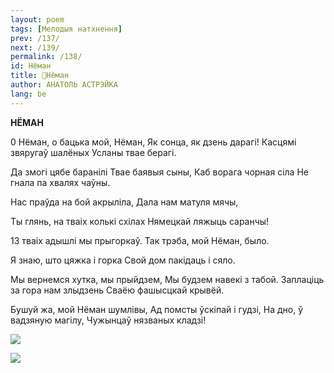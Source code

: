 ```yaml
---
layout: poem
tags: [Мелодыя натхнення]
prev: /137/
next: /139/
permalink: /138/
id: Нёман
title: 🚧Нёман
author: АНАТОЛЬ АСТРЭЙКА
lang: be
---
```



 
**НЁМАН**

0 Нёман, о бацька мой, Нёман, Як сонца, як дзень дарагі! Касцямі звяругаў шалёных Усланы твае берагі.

Да змогі цябе баранілі Твае баявыя сыны, Каб ворага чорная сіла He гнала па хвалях чаўны.

Нас праўда на бой акрыліла, Дала нам матуля мячы,

Ты глянь, на тваіх колькі схілах Нямецкай ляжыць саранчы!

13 тваіх адышлі мы прыгоркаў. Так трэба, мой Нёман, было.

Я знаю, што цяжка і горка Свой дом пакідаць і сяло.

Мы вернемся хутка, мы прыйдзем, Мы будзем навекі з табой. Заплаціць за гора нам злыдзень Сваёю фашысцкай крывёй.

Бушуй жа, мой Нёман шумлівы, Ад помсты ўскіпай і гудзі, На дно, ў вадзяную магілу, Чужынцаў нязваных кладзі!

![](2022-%D0%9C%D1%96%D0%BD%D1%81%D0%BA-%D0%BB%D1%83%D1%87%D0%BD%D0%B0%D1%81%D1%86%D1%8C-%D0%BC%D1%96%D0%BA%D0%BE%D0%BB%D0%B0-%D0%BC%D1%8F%D1%82%D0%BB%D1%96%D1%86%D0%BA%D1%96_html_6fa912ca43b9a73.jpg)  
  

![](2022-%D0%9C%D1%96%D0%BD%D1%81%D0%BA-%D0%BB%D1%83%D1%87%D0%BD%D0%B0%D1%81%D1%86%D1%8C-%D0%BC%D1%96%D0%BA%D0%BE%D0%BB%D0%B0-%D0%BC%D1%8F%D1%82%D0%BB%D1%96%D1%86%D0%BA%D1%96_html_4b1642ffe1a5c0e5.jpg)  
